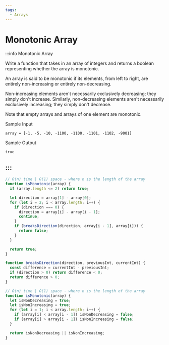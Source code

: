```yaml
---
tags:
  - Arrays
---
```


# Monotonic Array

:::info Monotonic Array

Write a function that takes in an array of integers and returns a boolean representing whether the array is monotonic.

An array is said to be monotonic if its elements, from left to right, are entirely non-increasing or entirely non-decreasing.

Non-increasing elements aren't necessarily exclusively decreasing; they simply don't increase. Similarly, non-decreasing elements aren't necessarily exclusively increasing; they simply don't decrease.

Note that empty arrays and arrays of one element are monotonic.

Sample Input

```
array = [-1, -5, -10, -1100, -1100, -1101, -1102, -9001]
```

Sample Output
```
true
```
:::
---

```js title="Solution 1"
// O(n) time | O(1) space - where n is the length of the array
function isMonotonic(array) {
  if (array.length <= 2) return true;

  let direction = array[1] - array[0];
  for (let i = 2; i < array.length; i++) {
    if (direction === 0) {
      direction = array[i] - array[i - 1];
      continue;
    }
    if (breaksDirection(direction, array[i - 1], array[i])) {
      return false;
    }
  }

  return true;
}

function breaksDirection(direction, previousInt, currentInt) {
  const difference = currentInt - previousInt;
  if (direction > 0) return difference < 0;
  return difference > 0;
}
```

```js title="Solution 2"
// O(n) time | O(1) space - where n is the length of the array
function isMonotonic(array) {
  let isNonDecreasing = true;
  let isNonIncreasing = true;
  for (let i = 1; i < array.length; i++) {
    if (array[i] < array[i - 1]) isNonDecreasing = false;
    if (array[i] > array[i - 1]) isNonIncreasing = false;
  }

  return isNonDecreasing || isNonIncreasing;
}
```